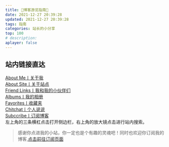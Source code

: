 ```yaml
---
title: 🧭博客游览指南🧭
date: 2021-12-27 20:39:28
updated: 2021-12-27 20:39:28
tags: 指南
categories: 站长的小分享 
top: 100
# description:
aplayer: false
---
```


## 站内链接直达
[About Me丨关于我](/about/) <br />
[About Site丨关于站点](/about/site.html/) <br />
[Friend Links丨我和我的小伙伴们](/links/) <br />
[Albums丨我的相册](/albums/) <br />
[Favorites丨收藏夹](/navigation/) <br />
[Chitchat丨个人说说](/shuoshuo/) <br />
[Subccribe丨订阅博客](/sub/) <br />
左上角的三条横杠点击打开侧边栏，右上角的放大镜点击进行站内搜索。

> 感谢你点进我的小站，你一定也是个有趣的灵魂吧！同时也欢迎你订阅我的博客,[点击前往订阅页面](https://masle.top/sub/)


<!-- more -->

